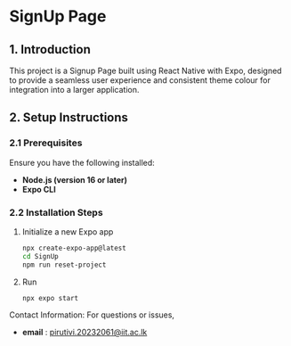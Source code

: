 # SignUp Page

## 1. Introduction
This project is a Signup Page built using React Native with Expo, designed to provide a seamless user experience and consistent theme colour for integration into a larger application.


## 2. Setup Instructions

### 2.1 Prerequisites
Ensure you have the following installed:
- **Node.js (version 16 or later)**
- **Expo CLI**

### 2.2 Installation Steps

1. Initialize a new Expo app
   ```bash
   npx create-expo-app@latest
   cd SignUp
   npm run reset-project

2. Run

   ```bash
   npx expo start


Contact Information:
For questions or issues,
- **email** : pirutivi.20232061@iit.ac.lk
